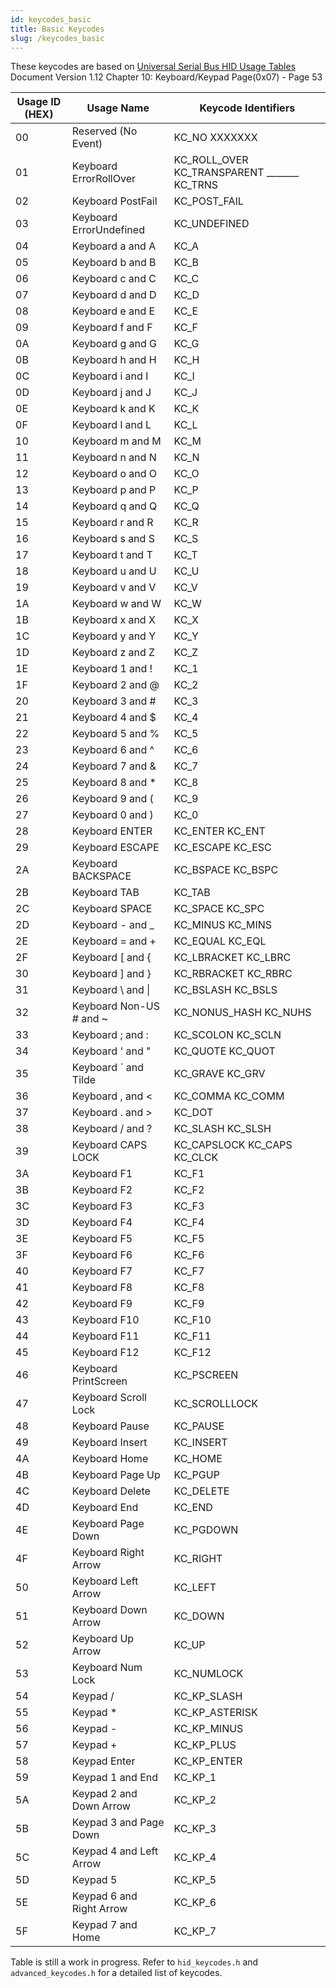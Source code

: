 ```yaml
---
id: keycodes_basic
title: Basic Keycodes
slug: /keycodes_basic
---
```


These keycodes are based on [Universal Serial Bus HID Usage Tables](https://www.usb.org/sites/default/files/documents/hut1_12v2.pdf) Document Version 1.12
Chapter 10: Keyboard/Keypad Page(0x07) - Page 53



| Usage ID (HEX) | Usage Name              | Keycode Identifiers        |
| -------------- | ----------------------- | -------------------------- |
| 00             | Reserved (No Event)     | KC_NO        XXXXXXX       |
| 01             | Keyboard ErrorRollOver  | KC_ROLL_OVER   KC_TRANSPARENT   \_\_\_\_\_\_\_   KC_TRNS   |
| 02             | Keyboard PostFail       | KC_POST_FAIL               |
| 03             | Keyboard ErrorUndefined | KC_UNDEFINED               |
| 04             | Keyboard a and A        | KC_A                       |
| 05             | Keyboard b and B        | KC_B                       |
| 06             | Keyboard c and C        | KC_C                       |
| 07             | Keyboard d and D        | KC_D                       |
| 08             | Keyboard e and E        | KC_E                       |
| 09             | Keyboard f and F        | KC_F                       |
| 0A             | Keyboard g and G        | KC_G                       |
| 0B             | Keyboard h and H        | KC_H                       |
| 0C             | Keyboard i and I        | KC_I                       |
| 0D             | Keyboard j and J        | KC_J                       |
| 0E             | Keyboard k and K        | KC_K                       |
| 0F             | Keyboard l and L        | KC_L                       |
| 10             | Keyboard m and M        | KC_M                       |
| 11             | Keyboard n and N        | KC_N                       |
| 12             | Keyboard o and O        | KC_O                       |
| 13             | Keyboard p and P        | KC_P                       |
| 14             | Keyboard q and Q        | KC_Q                       |
| 15             | Keyboard r and R        | KC_R                       |
| 16             | Keyboard s and S        | KC_S                       |
| 17             | Keyboard t and T        | KC_T                       |
| 18             | Keyboard u and U        | KC_U                       |
| 19             | Keyboard v and V        | KC_V                       |
| 1A             | Keyboard w and W        | KC_W                       |
| 1B             | Keyboard x and X        | KC_X                       |
| 1C             | Keyboard y and Y        | KC_Y                       |
| 1D             | Keyboard z and Z        | KC_Z                       |
| 1E             | Keyboard 1 and !        | KC_1                       |
| 1F             | Keyboard 2 and @        | KC_2                       |
| 20             | Keyboard 3 and #        | KC_3                       |
| 21             | Keyboard 4 and $        | KC_4                       |
| 22             | Keyboard 5 and %        | KC_5                       |
| 23             | Keyboard 6 and ^        | KC_6                       |
| 24             | Keyboard 7 and &        | KC_7                       |
| 25             | Keyboard 8 and *        | KC_8                       |
| 26             | Keyboard 9 and (        | KC_9                       |
| 27             | Keyboard 0 and )        | KC_0                       |
| 28             | Keyboard ENTER          | KC_ENTER    KC_ENT         |
| 29             | Keyboard ESCAPE         | KC_ESCAPE   KC_ESC         |
| 2A             | Keyboard BACKSPACE      | KC_BSPACE   KC_BSPC        |
| 2B             | Keyboard TAB            | KC_TAB                     |
| 2C             | Keyboard SPACE          | KC_SPACE   KC_SPC          |
| 2D             | Keyboard - and \_       | KC_MINUS   KC_MINS         |
| 2E             | Keyboard = and +        | KC_EQUAL    KC_EQL         |
| 2F             | Keyboard [ and {        | KC_LBRACKET   KC_LBRC      |
| 30             | Keyboard ] and }        | KC_RBRACKET   KC_RBRC      |
| 31             | Keyboard \\ and \|      | KC_BSLASH    KC_BSLS       |
| 32             | Keyboard Non-US # and ~ | KC_NONUS_HASH   KC_NUHS    |
| 33             | Keyboard ; and :        | KC_SCOLON     KC_SCLN      |
| 34             | Keyboard ' and "        | KC_QUOTE     KC_QUOT       |
| 35             | Keyboard \` and Tilde   | KC_GRAVE    KC_GRV         |
| 36             | Keyboard , and <        | KC_COMMA      KC_COMM      |
| 37             | Keyboard . and >        | KC_DOT                     |
| 38             | Keyboard / and ?        | KC_SLASH       KC_SLSH     |
| 39             | Keyboard CAPS LOCK      | KC_CAPSLOCK    KC_CAPS   KC_CLCK     |
| 3A             | Keyboard F1             | KC_F1                       |
| 3B             | Keyboard F2             | KC_F2                       |
| 3C             | Keyboard F3             | KC_F3                       |
| 3D             | Keyboard F4             | KC_F4                       |
| 3E             | Keyboard F5             | KC_F5                       |
| 3F             | Keyboard F6             | KC_F6                       |
| 40             | Keyboard F7             | KC_F7                      |
| 41             | Keyboard F8             | KC_F8                      |
| 42             | Keyboard F9             | KC_F9                      |
| 43             | Keyboard F10            | KC_F10                     |
| 44             | Keyboard F11            | KC_F11                     |
| 45             | Keyboard F12            | KC_F12                     |
| 46             | Keyboard PrintScreen    | KC_PSCREEN                 |
| 47             | Keyboard Scroll Lock    | KC_SCROLLLOCK              |
| 48             | Keyboard Pause          | KC_PAUSE                   |
| 49             | Keyboard Insert         | KC_INSERT                  |
| 4A             | Keyboard Home           | KC_HOME                    |
| 4B             | Keyboard Page Up        | KC_PGUP                    |
| 4C             | Keyboard Delete         | KC_DELETE                  |
| 4D             | Keyboard End            | KC_END                     |
| 4E             | Keyboard Page Down      | KC_PGDOWN                  |
| 4F             | Keyboard Right Arrow    | KC_RIGHT                   |
| 50             | Keyboard Left Arrow     | KC_LEFT                    |
| 51             | Keyboard Down Arrow     | KC_DOWN                    |
| 52             | Keyboard Up Arrow       | KC_UP                      |
| 53             | Keyboard Num Lock       | KC_NUMLOCK                 |
| 54             | Keypad /                | KC_KP_SLASH                |
| 55             | Keypad *                | KC_KP_ASTERISK             |
| 56             | Keypad -                | KC_KP_MINUS                |
| 57             | Keypad +                | KC_KP_PLUS                 |
| 58             | Keypad Enter            | KC_KP_ENTER                |
| 59             | Keypad 1 and End        | KC_KP_1                    |
| 5A             | Keypad 2 and Down Arrow | KC_KP_2                    |
| 5B             | Keypad 3 and Page Down  | KC_KP_3                    |
| 5C             | Keypad 4 and Left Arrow | KC_KP_4                    |
| 5D             | Keypad 5                | KC_KP_5                    |
| 5E             | Keypad 6 and Right Arrow | KC_KP_6                    |
| 5F             | Keypad 7 and Home       | KC_KP_7                    |

Table is still a work in progress.  Refer to `hid_keycodes.h` and `advanced_keycodes.h` for a detailed list of keycodes.